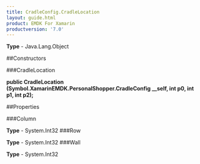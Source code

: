 ```yaml
---
title: CradleConfig.CradleLocation
layout: guide.html
product: EMDK For Xamarin 
productversion: '7.0' 
---
```


    

**Type** - Java.Lang.Object

##Constructors

###CradleLocation

**public CradleLocation (Symbol.XamarinEMDK.PersonalShopper.CradleConfig __self, int p0, int p1, int p2);**


        

##Properties

###Column

        

**Type** - System.Int32
###Row

        

**Type** - System.Int32
###Wall

        

**Type** - System.Int32
